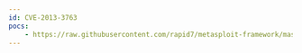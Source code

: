 ```yaml
---
id: CVE-2013-3763
pocs:
    - https://raw.githubusercontent.com/rapid7/metasploit-framework/master/modules/exploits/windows/http/oracle_endeca_exec.rb
---
```

